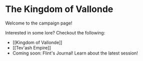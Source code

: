 # The Kingdom of Vallonde
Welcome to the campaign page!

Interested in some lore? Checkout the following:
 - [[Kingdom of Vallonde]]
 - [[Tev'ash Empire]]
 - Coming soon: Flint's Journal! Learn about the latest session!